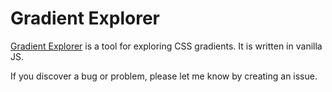 # Gradient Explorer

[Gradient Explorer](https://github.com/mathiasisaksen/gradient-explorer) is a tool for exploring CSS gradients. It is written in vanilla JS.

If you discover a bug or problem, please let me know by creating an issue.
